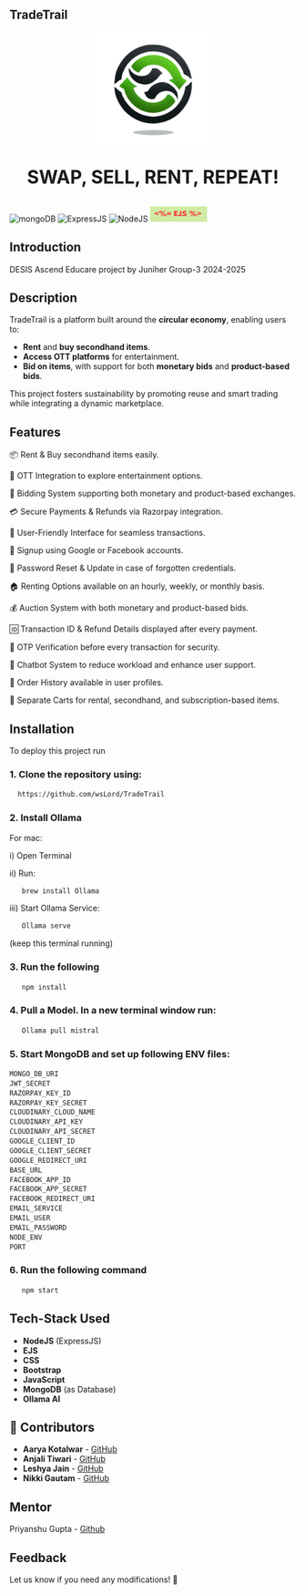 ## TradeTrail

<p align="center">
    <img src="./assets/logo.png" alt="TradeTrail Image" style="width: 200px; height: auto;">
</p>

<p style="text-align: center; font-size: 32px; font-weight: bold;">
    SWAP, SELL, RENT, REPEAT!
</p>

![mongoDB](https://camo.githubusercontent.com/ec9b2bbaccf6915a29050ce24c10cd9b481b0c41b0bf5194add3e69f49a9be3c/68747470733a2f2f696d672e736869656c64732e696f2f62616467652f4d6f6e676f44422d2532333465613934622e7376673f7374796c653d666f722d7468652d6261646765266c6f676f3d6d6f6e676f6462266c6f676f436f6c6f723d7768697465) ![ExpressJS](https://camo.githubusercontent.com/e01b1cfdcc52e26519db194c2a7b4b93eafe7a614a0dab69cfe967864a8f1119/68747470733a2f2f696d672e736869656c64732e696f2f62616467652f657870726573732e6a732d2532333430346435392e7376673f7374796c653d666f722d7468652d6261646765266c6f676f3d65787072657373266c6f676f436f6c6f723d253233363144414642) ![NodeJS](https://camo.githubusercontent.com/8477a50d7210f0f3bf15fbe5b44809296b75f2101a2927818599d72c8ea72cef/68747470733a2f2f696d672e736869656c64732e696f2f62616467652f6e6f64652e6a732d3644413535463f7374796c653d666f722d7468652d6261646765266c6f676f3d6e6f64652e6a73266c6f676f436f6c6f723d7768697465) <img src="./assets/ejs.png" alt="EJS" width="100" height="27">
</button>
</a>

## Introduction

DESIS Ascend Educare project by Juniher Group-3 2024-2025

## Description

TradeTrail is a platform built around the **circular economy**, enabling users to:

- **Rent** and **buy secondhand items**.
- **Access OTT platforms** for entertainment.
- **Bid on items**, with support for both **monetary bids** and **product-based bids**.

This project fosters sustainability by promoting reuse and smart trading while integrating a dynamic marketplace.

## Features

📦 Rent & Buy secondhand items easily.

🎥 OTT Integration to explore entertainment options.

🔄 Bidding System supporting both monetary and product-based exchanges.

💳 Secure Payments & Refunds via Razorpay integration.

🚀 User-Friendly Interface for seamless transactions.

🔑 Signup using Google or Facebook accounts.

🔄 Password Reset & Update in case of forgotten credentials.

🏠 Renting Options available on an hourly, weekly, or monthly basis.

💰 Auction System with both monetary and product-based bids.

🆔 Transaction ID & Refund Details displayed after every payment.

🔐 OTP Verification before every transaction for security.

🤖 Chatbot System to reduce workload and enhance user support.

📜 Order History available in user profiles.

🛒 Separate Carts for rental, secondhand, and subscription-based items.

## Installation

To deploy this project run

### 1. Clone the repository using:

```bash
  https://github.com/wsLord/TradeTrail
```

### 2. Install Ollama

For mac:

i) Open Terminal

ii) Run:

```bash
   brew install Ollama
```

iii) Start Ollama Service:

```bash
   Ollama serve
```

(keep this terminal running)

### 3. Run the following

```bash
   npm install
```

### 4. Pull a Model. In a new terminal window run:

```bash
   Ollama pull mistral
```

### 5. Start MongoDB and set up following ENV files:

```bash
MONGO_DB_URI
JWT_SECRET
RAZORPAY_KEY_ID
RAZORPAY_KEY_SECRET
CLOUDINARY_CLOUD_NAME
CLOUDINARY_API_KEY
CLOUDINARY_API_SECRET
GOOGLE_CLIENT_ID
GOOGLE_CLIENT_SECRET
GOOGLE_REDIRECT_URI
BASE_URL
FACEBOOK_APP_ID
FACEBOOK_APP_SECRET
FACEBOOK_REDIRECT_URI
EMAIL_SERVICE
EMAIL_USER
EMAIL_PASSWORD
NODE_ENV
PORT

```

### 6. Run the following command

```bash
   npm start
```

## Tech-Stack Used

- **NodeJS** (ExpressJS)
- **EJS**
- **CSS**
- **Bootstrap**
- **JavaScript**
- **MongoDB** (as Database)
- **Ollama AI**

## 🔗 Contributors

- **Aarya Kotalwar** - [GitHub](https://github.com/Aaryakotalwar)
- **Anjali Tiwari** - [GitHub](https://github.com/Anjali-2807)
- **Leshya Jain** - [GitHub](https://github.com/Leshya09)
- **Nikki Gautam** - [GitHub](https://github.com/nix-per)

## Mentor

Priyanshu Gupta - [Github](https://github.com/wsLord)

## Feedback

Let us know if you need any modifications! 🚀
